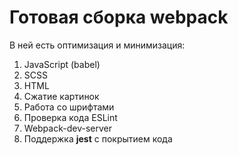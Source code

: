 # Готовая сборка webpack

В ней есть оптимизация и минимизация:

1. JavaScript (babel)
2. SCSS
3. HTML
4. Сжатие картинок
5. Работа со шрифтами
6. Проверка кода ESLint
7. Webpack-dev-server
8. Поддержка **jest** с покрытием кода
